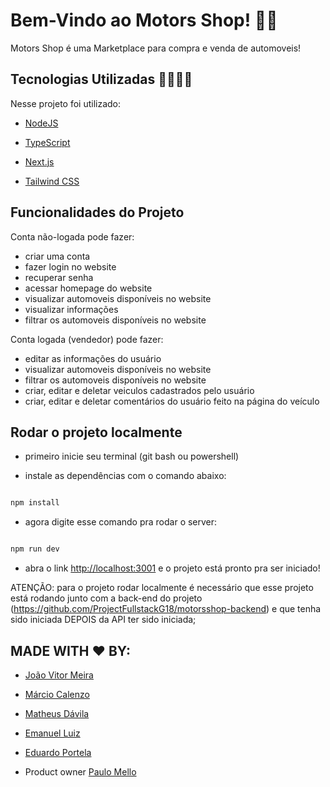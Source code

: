 # Bem-Vindo ao Motors Shop! 🚗🚗

Motors Shop é uma Marketplace para compra e venda de automoveis!

## Tecnologias Utilizadas 👨‍💻👨‍💻

Nesse projeto foi utilizado:

- [NodeJS](https://nodejs.org/en/)

- [TypeScript](https://www.typescriptlang.org/)

- [Next.js](https://nextjs.org/)

- [Tailwind CSS](https://tailwindcss.com/)

## Funcionalidades do Projeto

Conta não-logada pode fazer:

- criar uma conta
- fazer login no website
- recuperar senha
- acessar homepage do website
- visualizar automoveis disponíveis no website
- visualizar informações
- filtrar os automoveis disponíveis no website

Conta logada (vendedor) pode fazer:

- editar as informações do usuário
- visualizar automoveis disponíveis no website
- filtrar os automoveis disponíveis no website
- criar, editar e deletar veiculos cadastrados pelo usuário
- criar, editar e deletar comentários do usuário feito na página do veículo

## Rodar o projeto localmente

- primeiro inicie seu terminal (git bash ou powershell)

- instale as dependências com o comando abaixo:

```bash

npm install

```

- agora digite esse comando pra rodar o server:

```bash

npm run dev

```

- abra o link [http://localhost:3001](http://localhost:3001) e o projeto está pronto pra ser iniciado!

ATENÇÃO: para o projeto rodar localmente é necessário que esse projeto está rodando junto com a back-end do
projeto (https://github.com/ProjectFullstackG18/motorsshop-backend) e que tenha sido iniciada DEPOIS da API ter sido iniciada;

## MADE WITH ❤️ BY:

- [João Vitor Meira](https://github.com/jvnagos21)
- [Márcio Calenzo](https://github.com/MarcioCalenzo)
- [Matheus Dávila](https://github.com/drmatheus)
- [Emanuel Luiz](https://github.com/emanuelluiz01)
- [Eduardo Portela](https://github.com/Eduardo-Portela)

- Product owner [Paulo Mello](https://github.com/paulomellokenzie)

<!-- This is a [Next.js](https://nextjs.org/) project bootstrapped with [`create-next-app`](https://github.com/vercel/next.js/tree/canary/packages/create-next-app).

## Getting Started

First, run the development server:

```bash
npm run dev
# or
yarn dev
# or
pnpm dev
```

Open [http://localhost:3000](http://localhost:3000) with your browser to see the result.

You can start editing the page by modifying `pages/index.tsx`. The page auto-updates as you edit the file.

[API routes](https://nextjs.org/docs/api-routes/introduction) can be accessed on [http://localhost:3000/api/hello](http://localhost:3000/api/hello). This endpoint can be edited in `pages/api/hello.ts`.

The `pages/api` directory is mapped to `/api/*`. Files in this directory are treated as [API routes](https://nextjs.org/docs/api-routes/introduction) instead of React pages.

This project uses [`next/font`](https://nextjs.org/docs/basic-features/font-optimization) to automatically optimize and load Inter, a custom Google Font.

## Learn More

To learn more about Next.js, take a look at the following resources:

- [Next.js Documentation](https://nextjs.org/docs) - learn about Next.js features and API.
- [Learn Next.js](https://nextjs.org/learn) - an interactive Next.js tutorial.

You can check out [the Next.js GitHub repository](https://github.com/vercel/next.js/) - your feedback and contributions are welcome!

## Deploy on Vercel

The easiest way to deploy your Next.js app is to use the [Vercel Platform](https://vercel.com/new?utm_medium=default-template&filter=next.js&utm_source=create-next-app&utm_campaign=create-next-app-readme) from the creators of Next.js.

Check out our [Next.js deployment documentation](https://nextjs.org/docs/deployment) for more details. -->
